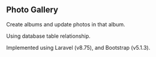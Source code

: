 ## Photo Gallery

Create albums and update photos in that album.

Using database table relationship.

Implemented using Laravel (v8.75), and Bootstrap (v5.1.3).
